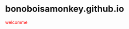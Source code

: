 # bonoboisamonkey.github.io
<html>
  <head>
  </head>
  <body>
    <p style="color:red"> welcomme</p>
  </body>
  </html
